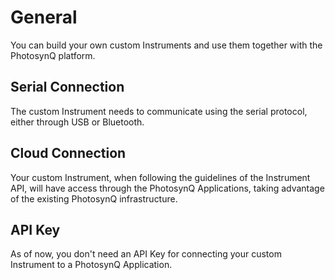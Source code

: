 # General

You can build your own custom Instruments and use them together with the PhotosynQ platform.

## Serial Connection

The custom Instrument needs to communicate using the serial protocol, either through USB or Bluetooth.

## Cloud Connection

Your custom Instrument, when following the guidelines of the Instrument API, will have access through the PhotosynQ Applications, taking advantage of the existing PhotosynQ infrastructure.

## API Key

As of now, you don't need an API Key for connecting your custom Instrument to a PhotosynQ Application.
